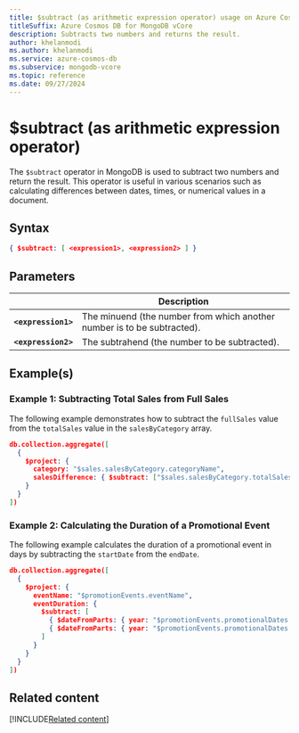 ```yaml
--- 
title: $subtract (as arithmetic expression operator) usage on Azure Cosmos DB for MongoDB vCore
titleSuffix: Azure Cosmos DB for MongoDB vCore
description: Subtracts two numbers and returns the result.
author: khelanmodi
ms.author: khelanmodi
ms.service: azure-cosmos-db
ms.subservice: mongodb-vcore
ms.topic: reference
ms.date: 09/27/2024
---
```


# $subtract (as arithmetic expression operator)

The `$subtract` operator in MongoDB is used to subtract two numbers and return the result. This operator is useful in various scenarios such as calculating differences between dates, times, or numerical values in a document.

## Syntax

```json
{ $subtract: [ <expression1>, <expression2> ] }
```

## Parameters

| | Description |
| --- | --- |
| **`<expression1>`** | The minuend (the number from which another number is to be subtracted). |
| **`<expression2>`** | The subtrahend (the number to be subtracted). |

## Example(s)

### Example 1: Subtracting Total Sales from Full Sales

The following example demonstrates how to subtract the `fullSales` value from the `totalSales` value in the `salesByCategory` array.

```json
db.collection.aggregate([
  {
    $project: {
      category: "$sales.salesByCategory.categoryName",
      salesDifference: { $subtract: ["$sales.salesByCategory.totalSales", "$sales.fullSales"] }
    }
  }
])
```

### Example 2: Calculating the Duration of a Promotional Event

The following example calculates the duration of a promotional event in days by subtracting the `startDate` from the `endDate`.

```json
db.collection.aggregate([
  {
    $project: {
      eventName: "$promotionEvents.eventName",
      eventDuration: {
        $subtract: [
          { $dateFromParts: { year: "$promotionEvents.promotionalDates.endDate.Year", month: "$promotionEvents.promotionalDates.endDate.Month", day: "$promotionEvents.promotionalDates.endDate.Day" } },
          { $dateFromParts: { year: "$promotionEvents.promotionalDates.startDate.Year", month: "$promotionEvents.promotionalDates.startDate.Month", day: "$promotionEvents.promotionalDates.startDate.Day" } }
        ]
      }
    }
  }
])
```

## Related content
[!INCLUDE[Related content](../includes/related-content.md)]